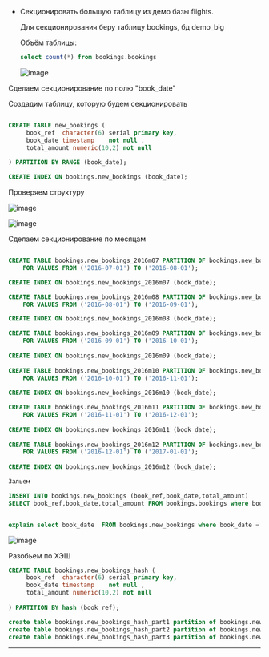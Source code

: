 * Секционировать большую таблицу из демо базы flights.

   Для секционирования беру таблицу bookings, бд demo_big
  
   Объём таблицы:
     
  ```sql 
  select count(*) from bookings.bookings

  ```
  ![image](https://github.com/VyacheslavIT/postgre/assets/136000255/d8b624cd-dc66-4577-baeb-37022a92d2fd)

Сделаем секционирование по полю "book_date"

Создадим таблицу, которую будем секционировать

```sql

CREATE TABLE new_bookings (
     book_ref  character(6) serial primary key,
     book_date timestamp    not null ,
     total_amount numeric(10,2) not null
         
) PARTITION BY RANGE (book_date);

CREATE INDEX ON bookings.new_bookings (book_date);

```

Проверяем структуру 



![image](https://github.com/VyacheslavIT/postgre/assets/136000255/0aeba3a1-0df5-4321-ade4-0424e4dc3042)


![image](https://github.com/VyacheslavIT/postgre/assets/136000255/2b72532c-1ec6-4f0a-9322-84d9550f4a73)

Сделаем секционирование по месяцам 

```sql

CREATE TABLE bookings.new_bookings_2016m07 PARTITION OF bookings.new_bookings
    FOR VALUES FROM ('2016-07-01') TO ('2016-08-01');

CREATE INDEX ON bookings.new_bookings_2016m07 (book_date);

CREATE TABLE bookings.new_bookings_2016m08 PARTITION OF bookings.new_bookings
    FOR VALUES FROM ('2016-08-01') TO ('2016-09-01');

CREATE INDEX ON bookings.new_bookings_2016m08 (book_date);

CREATE TABLE bookings.new_bookings_2016m09 PARTITION OF bookings.new_bookings
    FOR VALUES FROM ('2016-09-01') TO ('2016-10-01');
	
CREATE INDEX ON bookings.new_bookings_2016m09 (book_date);	
	
CREATE TABLE bookings.new_bookings_2016m10 PARTITION OF bookings.new_bookings
    FOR VALUES FROM ('2016-10-01') TO ('2016-11-01');	
	
CREATE INDEX ON bookings.new_bookings_2016m10 (book_date);	

CREATE TABLE bookings.new_bookings_2016m11 PARTITION OF bookings.new_bookings
    FOR VALUES FROM ('2016-11-01') TO ('2016-12-01');	
	
CREATE INDEX ON bookings.new_bookings_2016m11 (book_date);	
	
CREATE TABLE bookings.new_bookings_2016m12 PARTITION OF bookings.new_bookings
    FOR VALUES FROM ('2016-12-01') TO ('2017-01-01');
	
CREATE INDEX ON bookings.new_bookings_2016m12 (book_date);

```
```sql
Зальем 

INSERT INTO bookings.new_bookings (book_ref,book_date,total_amount) 
SELECT book_ref,book_date,total_amount FROM bookings.bookings where book_date between '2016-07-01' and '2016-12-31';

```
```sql

explain select book_date  FROM bookings.new_bookings where book_date = '2016-07-10'

```
![image](https://github.com/VyacheslavIT/postgre/assets/136000255/47eb18d4-d476-4b15-8b35-e0c529ebf151)

Разобьем по ХЭШ
```sql
CREATE TABLE bookings.new_bookings_hash (
     book_ref  character(6) serial primary key,
     book_date timestamp    not null ,
     total_amount numeric(10,2) not null
         
) PARTITION BY hash (book_ref);

create table bookings.new_bookings_hash_part1 partition of bookings.new_bookings_hash for values with (modulus 3 , remainder 0)
create table bookings.new_bookings_hash_part2 partition of bookings.new_bookings_hash for values with (modulus 3 , remainder 1)
create table bookings.new_bookings_hash_part3 partition of bookings.new_bookings_hash for values with (modulus 3 , remainder 1)
```
------------------------------------------------------
